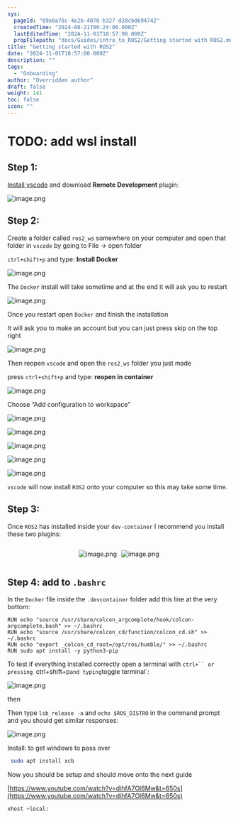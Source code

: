 ```yaml
---
sys:
  pageId: "89e0a78c-4e2b-4070-b327-d28cb0694742"
  createdTime: "2024-08-21T00:24:00.000Z"
  lastEditedTime: "2024-11-01T18:57:00.000Z"
  propFilepath: "docs/Guides/intro_to_ROS2/Getting started with ROS2.md"
title: "Getting started with ROS2"
date: "2024-11-01T18:57:00.000Z"
description: ""
tags:
  - "Onboarding"
author: "Overridden author"
draft: false
weight: 141
toc: false
icon: ""
---
```


# TODO: add wsl install

## Step 1:

[Install vscode](https://code.visualstudio.com/download) and download **Remote Development** plugin:

![image.png](https://prod-files-secure.s3.us-west-2.amazonaws.com/d518164a-d88e-44d1-a4ee-3adb3bd8bce0/efb52993-1881-4a40-b95e-6f020334f022/image.png?X-Amz-Algorithm=AWS4-HMAC-SHA256&X-Amz-Content-Sha256=UNSIGNED-PAYLOAD&X-Amz-Credential=ASIAZI2LB466ZVLPHFQD%2F20250416%2Fus-west-2%2Fs3%2Faws4_request&X-Amz-Date=20250416T150855Z&X-Amz-Expires=3600&X-Amz-Security-Token=IQoJb3JpZ2luX2VjEL%2F%2F%2F%2F%2F%2F%2F%2F%2F%2F%2FwEaCXVzLXdlc3QtMiJIMEYCIQDHNYubhroehhdd9mhOo%2FXbqSkgzkKIMNsnMNjyKp9tgwIhALrqWbYLeDqhF0qZXYRKKUG%2BxfrM7UZqOa%2BTkpTlJqZaKv8DCEcQABoMNjM3NDIzMTgzODA1IgzeYOVSVOeK6iTURDYq3ANWqGfhp5x3durbBVifocsphPxaplONx9hrybivmOAmcnMjBmyxSLJDHZTVOIRVOSYiEBo7A8Q6qcLJ8UgQhWWxvjQPO8JmpYh0nXstzRXMIVpWGr7muy1sizXRpF%2FG0XnYqd4%2BhmiQI2xBkWmdT%2BvwsFwI3YIKv5booVDpOocbpODe4BqaPHqk2Fem6EfWefvSB0f1B9as6XnViXePOdQUcyns80MkayLusmYhpfkhTI6zpJmzxcisgdTgvnomIUyVpK3dwVl5fa8FJu8zDp%2BsAH6q8I6iJrwFKRrR8Jd1rheyQZIerMkSrRGW77mDl902JSNpQObHeTN2%2B5IPqgByXo0Q6St%2BuDyIUACT2W7Mo%2F9U7xIvGz8qQRsf%2BM%2BnRGJqj%2FSGXOUobZlCipLNDLnX97D%2Fbr4PLMKZBGF7E%2FUQpYYYLjMG9fxwNL1F5sHNYUnts7uQf3cBdG14kpwHdKhdEW0EQlRp1GDtAv1c1OpCWsbotswamxLHAGuKrINk1zK5VLQw5OL5U3IYxckea5mSnIQq2uVjvZcZaBXhoB20mc1tDFj%2BDkgNFuxPPTP9VIejme8eACuVyQDNZbfSLvSjPDEthvlHk7ib3Hw8PWpKjXcY3iVlbfejWnAsHTC%2B%2BP6%2FBjqkAWK5VOck6CIj%2BhZAvbHUJox4I4TA6grbQBuAVLO5hXKszL%2FEozw%2BYmUieMyD2U59z4vD9qvX2MVzmgXpI0GXGP21u3uhMLK9463b15pEV3lOqsk%2FmsCoMpPUfZpNxx6ZS%2FQgS4G9tCysaMXkrD7qY%2B6BgfS1mtoT31iASgsvatKix3Bw%2Fk%2B19KZPj93f67pQtKmdUW9EIr5kosK%2Bq5jgTeXWrLpi&X-Amz-Signature=19922215ddaf04366e720be8d10f8fcda15bfc702ea29ec6ae4e0deb63b327d0&X-Amz-SignedHeaders=host&x-id=GetObject)

## Step 2:

Create a folder called `ros2_ws` somewhere on your computer and open that folder in `vscode` by going to File → open folder 

`ctrl+shift+p` and type: **Install Docker**

![image.png](https://prod-files-secure.s3.us-west-2.amazonaws.com/d518164a-d88e-44d1-a4ee-3adb3bd8bce0/2269dc0e-1cd5-47ff-bceb-c04ad9b2eab0/image.png?X-Amz-Algorithm=AWS4-HMAC-SHA256&X-Amz-Content-Sha256=UNSIGNED-PAYLOAD&X-Amz-Credential=ASIAZI2LB466ZVLPHFQD%2F20250416%2Fus-west-2%2Fs3%2Faws4_request&X-Amz-Date=20250416T150855Z&X-Amz-Expires=3600&X-Amz-Security-Token=IQoJb3JpZ2luX2VjEL%2F%2F%2F%2F%2F%2F%2F%2F%2F%2F%2FwEaCXVzLXdlc3QtMiJIMEYCIQDHNYubhroehhdd9mhOo%2FXbqSkgzkKIMNsnMNjyKp9tgwIhALrqWbYLeDqhF0qZXYRKKUG%2BxfrM7UZqOa%2BTkpTlJqZaKv8DCEcQABoMNjM3NDIzMTgzODA1IgzeYOVSVOeK6iTURDYq3ANWqGfhp5x3durbBVifocsphPxaplONx9hrybivmOAmcnMjBmyxSLJDHZTVOIRVOSYiEBo7A8Q6qcLJ8UgQhWWxvjQPO8JmpYh0nXstzRXMIVpWGr7muy1sizXRpF%2FG0XnYqd4%2BhmiQI2xBkWmdT%2BvwsFwI3YIKv5booVDpOocbpODe4BqaPHqk2Fem6EfWefvSB0f1B9as6XnViXePOdQUcyns80MkayLusmYhpfkhTI6zpJmzxcisgdTgvnomIUyVpK3dwVl5fa8FJu8zDp%2BsAH6q8I6iJrwFKRrR8Jd1rheyQZIerMkSrRGW77mDl902JSNpQObHeTN2%2B5IPqgByXo0Q6St%2BuDyIUACT2W7Mo%2F9U7xIvGz8qQRsf%2BM%2BnRGJqj%2FSGXOUobZlCipLNDLnX97D%2Fbr4PLMKZBGF7E%2FUQpYYYLjMG9fxwNL1F5sHNYUnts7uQf3cBdG14kpwHdKhdEW0EQlRp1GDtAv1c1OpCWsbotswamxLHAGuKrINk1zK5VLQw5OL5U3IYxckea5mSnIQq2uVjvZcZaBXhoB20mc1tDFj%2BDkgNFuxPPTP9VIejme8eACuVyQDNZbfSLvSjPDEthvlHk7ib3Hw8PWpKjXcY3iVlbfejWnAsHTC%2B%2BP6%2FBjqkAWK5VOck6CIj%2BhZAvbHUJox4I4TA6grbQBuAVLO5hXKszL%2FEozw%2BYmUieMyD2U59z4vD9qvX2MVzmgXpI0GXGP21u3uhMLK9463b15pEV3lOqsk%2FmsCoMpPUfZpNxx6ZS%2FQgS4G9tCysaMXkrD7qY%2B6BgfS1mtoT31iASgsvatKix3Bw%2Fk%2B19KZPj93f67pQtKmdUW9EIr5kosK%2Bq5jgTeXWrLpi&X-Amz-Signature=b4847075e442f175e1875f68ca9ad606fb260f45a968eaae9d02e97634ec11e0&X-Amz-SignedHeaders=host&x-id=GetObject)

The `Docker` install will take sometime and at the end it will ask you to restart

![image.png](https://prod-files-secure.s3.us-west-2.amazonaws.com/d518164a-d88e-44d1-a4ee-3adb3bd8bce0/ed233f78-be33-4b1f-b89c-9c346c0e961e/image.png?X-Amz-Algorithm=AWS4-HMAC-SHA256&X-Amz-Content-Sha256=UNSIGNED-PAYLOAD&X-Amz-Credential=ASIAZI2LB466ZVLPHFQD%2F20250416%2Fus-west-2%2Fs3%2Faws4_request&X-Amz-Date=20250416T150855Z&X-Amz-Expires=3600&X-Amz-Security-Token=IQoJb3JpZ2luX2VjEL%2F%2F%2F%2F%2F%2F%2F%2F%2F%2F%2FwEaCXVzLXdlc3QtMiJIMEYCIQDHNYubhroehhdd9mhOo%2FXbqSkgzkKIMNsnMNjyKp9tgwIhALrqWbYLeDqhF0qZXYRKKUG%2BxfrM7UZqOa%2BTkpTlJqZaKv8DCEcQABoMNjM3NDIzMTgzODA1IgzeYOVSVOeK6iTURDYq3ANWqGfhp5x3durbBVifocsphPxaplONx9hrybivmOAmcnMjBmyxSLJDHZTVOIRVOSYiEBo7A8Q6qcLJ8UgQhWWxvjQPO8JmpYh0nXstzRXMIVpWGr7muy1sizXRpF%2FG0XnYqd4%2BhmiQI2xBkWmdT%2BvwsFwI3YIKv5booVDpOocbpODe4BqaPHqk2Fem6EfWefvSB0f1B9as6XnViXePOdQUcyns80MkayLusmYhpfkhTI6zpJmzxcisgdTgvnomIUyVpK3dwVl5fa8FJu8zDp%2BsAH6q8I6iJrwFKRrR8Jd1rheyQZIerMkSrRGW77mDl902JSNpQObHeTN2%2B5IPqgByXo0Q6St%2BuDyIUACT2W7Mo%2F9U7xIvGz8qQRsf%2BM%2BnRGJqj%2FSGXOUobZlCipLNDLnX97D%2Fbr4PLMKZBGF7E%2FUQpYYYLjMG9fxwNL1F5sHNYUnts7uQf3cBdG14kpwHdKhdEW0EQlRp1GDtAv1c1OpCWsbotswamxLHAGuKrINk1zK5VLQw5OL5U3IYxckea5mSnIQq2uVjvZcZaBXhoB20mc1tDFj%2BDkgNFuxPPTP9VIejme8eACuVyQDNZbfSLvSjPDEthvlHk7ib3Hw8PWpKjXcY3iVlbfejWnAsHTC%2B%2BP6%2FBjqkAWK5VOck6CIj%2BhZAvbHUJox4I4TA6grbQBuAVLO5hXKszL%2FEozw%2BYmUieMyD2U59z4vD9qvX2MVzmgXpI0GXGP21u3uhMLK9463b15pEV3lOqsk%2FmsCoMpPUfZpNxx6ZS%2FQgS4G9tCysaMXkrD7qY%2B6BgfS1mtoT31iASgsvatKix3Bw%2Fk%2B19KZPj93f67pQtKmdUW9EIr5kosK%2Bq5jgTeXWrLpi&X-Amz-Signature=ac8a0e18dfde17d838dffe221a2b68165c1e9a1a41d75e2ce64dda74f176980c&X-Amz-SignedHeaders=host&x-id=GetObject)

Once you restart open `Docker` and finish the installation

It will ask you to make an account but you can just press skip on the top right

![image.png](https://prod-files-secure.s3.us-west-2.amazonaws.com/d518164a-d88e-44d1-a4ee-3adb3bd8bce0/21010ad9-1659-4fd9-9f59-9932a09b2a3d/image.png?X-Amz-Algorithm=AWS4-HMAC-SHA256&X-Amz-Content-Sha256=UNSIGNED-PAYLOAD&X-Amz-Credential=ASIAZI2LB466ZVLPHFQD%2F20250416%2Fus-west-2%2Fs3%2Faws4_request&X-Amz-Date=20250416T150855Z&X-Amz-Expires=3600&X-Amz-Security-Token=IQoJb3JpZ2luX2VjEL%2F%2F%2F%2F%2F%2F%2F%2F%2F%2F%2FwEaCXVzLXdlc3QtMiJIMEYCIQDHNYubhroehhdd9mhOo%2FXbqSkgzkKIMNsnMNjyKp9tgwIhALrqWbYLeDqhF0qZXYRKKUG%2BxfrM7UZqOa%2BTkpTlJqZaKv8DCEcQABoMNjM3NDIzMTgzODA1IgzeYOVSVOeK6iTURDYq3ANWqGfhp5x3durbBVifocsphPxaplONx9hrybivmOAmcnMjBmyxSLJDHZTVOIRVOSYiEBo7A8Q6qcLJ8UgQhWWxvjQPO8JmpYh0nXstzRXMIVpWGr7muy1sizXRpF%2FG0XnYqd4%2BhmiQI2xBkWmdT%2BvwsFwI3YIKv5booVDpOocbpODe4BqaPHqk2Fem6EfWefvSB0f1B9as6XnViXePOdQUcyns80MkayLusmYhpfkhTI6zpJmzxcisgdTgvnomIUyVpK3dwVl5fa8FJu8zDp%2BsAH6q8I6iJrwFKRrR8Jd1rheyQZIerMkSrRGW77mDl902JSNpQObHeTN2%2B5IPqgByXo0Q6St%2BuDyIUACT2W7Mo%2F9U7xIvGz8qQRsf%2BM%2BnRGJqj%2FSGXOUobZlCipLNDLnX97D%2Fbr4PLMKZBGF7E%2FUQpYYYLjMG9fxwNL1F5sHNYUnts7uQf3cBdG14kpwHdKhdEW0EQlRp1GDtAv1c1OpCWsbotswamxLHAGuKrINk1zK5VLQw5OL5U3IYxckea5mSnIQq2uVjvZcZaBXhoB20mc1tDFj%2BDkgNFuxPPTP9VIejme8eACuVyQDNZbfSLvSjPDEthvlHk7ib3Hw8PWpKjXcY3iVlbfejWnAsHTC%2B%2BP6%2FBjqkAWK5VOck6CIj%2BhZAvbHUJox4I4TA6grbQBuAVLO5hXKszL%2FEozw%2BYmUieMyD2U59z4vD9qvX2MVzmgXpI0GXGP21u3uhMLK9463b15pEV3lOqsk%2FmsCoMpPUfZpNxx6ZS%2FQgS4G9tCysaMXkrD7qY%2B6BgfS1mtoT31iASgsvatKix3Bw%2Fk%2B19KZPj93f67pQtKmdUW9EIr5kosK%2Bq5jgTeXWrLpi&X-Amz-Signature=51afe37fac7d09f4676e5b5485191a71cb1d7fbed13ab7ca7a3b218d106d0ff4&X-Amz-SignedHeaders=host&x-id=GetObject)

Then reopen `vscode` and open the `ros2_ws` folder you just made

press `ctrl+shift+p` and type: **reopen in container**

![image.png](https://prod-files-secure.s3.us-west-2.amazonaws.com/d518164a-d88e-44d1-a4ee-3adb3bd8bce0/4e93b8c2-41ad-488c-8095-c74205196118/image.png?X-Amz-Algorithm=AWS4-HMAC-SHA256&X-Amz-Content-Sha256=UNSIGNED-PAYLOAD&X-Amz-Credential=ASIAZI2LB466ZVLPHFQD%2F20250416%2Fus-west-2%2Fs3%2Faws4_request&X-Amz-Date=20250416T150855Z&X-Amz-Expires=3600&X-Amz-Security-Token=IQoJb3JpZ2luX2VjEL%2F%2F%2F%2F%2F%2F%2F%2F%2F%2F%2FwEaCXVzLXdlc3QtMiJIMEYCIQDHNYubhroehhdd9mhOo%2FXbqSkgzkKIMNsnMNjyKp9tgwIhALrqWbYLeDqhF0qZXYRKKUG%2BxfrM7UZqOa%2BTkpTlJqZaKv8DCEcQABoMNjM3NDIzMTgzODA1IgzeYOVSVOeK6iTURDYq3ANWqGfhp5x3durbBVifocsphPxaplONx9hrybivmOAmcnMjBmyxSLJDHZTVOIRVOSYiEBo7A8Q6qcLJ8UgQhWWxvjQPO8JmpYh0nXstzRXMIVpWGr7muy1sizXRpF%2FG0XnYqd4%2BhmiQI2xBkWmdT%2BvwsFwI3YIKv5booVDpOocbpODe4BqaPHqk2Fem6EfWefvSB0f1B9as6XnViXePOdQUcyns80MkayLusmYhpfkhTI6zpJmzxcisgdTgvnomIUyVpK3dwVl5fa8FJu8zDp%2BsAH6q8I6iJrwFKRrR8Jd1rheyQZIerMkSrRGW77mDl902JSNpQObHeTN2%2B5IPqgByXo0Q6St%2BuDyIUACT2W7Mo%2F9U7xIvGz8qQRsf%2BM%2BnRGJqj%2FSGXOUobZlCipLNDLnX97D%2Fbr4PLMKZBGF7E%2FUQpYYYLjMG9fxwNL1F5sHNYUnts7uQf3cBdG14kpwHdKhdEW0EQlRp1GDtAv1c1OpCWsbotswamxLHAGuKrINk1zK5VLQw5OL5U3IYxckea5mSnIQq2uVjvZcZaBXhoB20mc1tDFj%2BDkgNFuxPPTP9VIejme8eACuVyQDNZbfSLvSjPDEthvlHk7ib3Hw8PWpKjXcY3iVlbfejWnAsHTC%2B%2BP6%2FBjqkAWK5VOck6CIj%2BhZAvbHUJox4I4TA6grbQBuAVLO5hXKszL%2FEozw%2BYmUieMyD2U59z4vD9qvX2MVzmgXpI0GXGP21u3uhMLK9463b15pEV3lOqsk%2FmsCoMpPUfZpNxx6ZS%2FQgS4G9tCysaMXkrD7qY%2B6BgfS1mtoT31iASgsvatKix3Bw%2Fk%2B19KZPj93f67pQtKmdUW9EIr5kosK%2Bq5jgTeXWrLpi&X-Amz-Signature=eec2728cc3a1afaa401534f69925541366966f4bdd11d366cec4d281d1b0900d&X-Amz-SignedHeaders=host&x-id=GetObject)

Choose “Add configuration to workspace”

![image.png](https://prod-files-secure.s3.us-west-2.amazonaws.com/d518164a-d88e-44d1-a4ee-3adb3bd8bce0/9560b282-5060-4989-ba37-97e7b2c22476/image.png?X-Amz-Algorithm=AWS4-HMAC-SHA256&X-Amz-Content-Sha256=UNSIGNED-PAYLOAD&X-Amz-Credential=ASIAZI2LB466ZVLPHFQD%2F20250416%2Fus-west-2%2Fs3%2Faws4_request&X-Amz-Date=20250416T150855Z&X-Amz-Expires=3600&X-Amz-Security-Token=IQoJb3JpZ2luX2VjEL%2F%2F%2F%2F%2F%2F%2F%2F%2F%2F%2FwEaCXVzLXdlc3QtMiJIMEYCIQDHNYubhroehhdd9mhOo%2FXbqSkgzkKIMNsnMNjyKp9tgwIhALrqWbYLeDqhF0qZXYRKKUG%2BxfrM7UZqOa%2BTkpTlJqZaKv8DCEcQABoMNjM3NDIzMTgzODA1IgzeYOVSVOeK6iTURDYq3ANWqGfhp5x3durbBVifocsphPxaplONx9hrybivmOAmcnMjBmyxSLJDHZTVOIRVOSYiEBo7A8Q6qcLJ8UgQhWWxvjQPO8JmpYh0nXstzRXMIVpWGr7muy1sizXRpF%2FG0XnYqd4%2BhmiQI2xBkWmdT%2BvwsFwI3YIKv5booVDpOocbpODe4BqaPHqk2Fem6EfWefvSB0f1B9as6XnViXePOdQUcyns80MkayLusmYhpfkhTI6zpJmzxcisgdTgvnomIUyVpK3dwVl5fa8FJu8zDp%2BsAH6q8I6iJrwFKRrR8Jd1rheyQZIerMkSrRGW77mDl902JSNpQObHeTN2%2B5IPqgByXo0Q6St%2BuDyIUACT2W7Mo%2F9U7xIvGz8qQRsf%2BM%2BnRGJqj%2FSGXOUobZlCipLNDLnX97D%2Fbr4PLMKZBGF7E%2FUQpYYYLjMG9fxwNL1F5sHNYUnts7uQf3cBdG14kpwHdKhdEW0EQlRp1GDtAv1c1OpCWsbotswamxLHAGuKrINk1zK5VLQw5OL5U3IYxckea5mSnIQq2uVjvZcZaBXhoB20mc1tDFj%2BDkgNFuxPPTP9VIejme8eACuVyQDNZbfSLvSjPDEthvlHk7ib3Hw8PWpKjXcY3iVlbfejWnAsHTC%2B%2BP6%2FBjqkAWK5VOck6CIj%2BhZAvbHUJox4I4TA6grbQBuAVLO5hXKszL%2FEozw%2BYmUieMyD2U59z4vD9qvX2MVzmgXpI0GXGP21u3uhMLK9463b15pEV3lOqsk%2FmsCoMpPUfZpNxx6ZS%2FQgS4G9tCysaMXkrD7qY%2B6BgfS1mtoT31iASgsvatKix3Bw%2Fk%2B19KZPj93f67pQtKmdUW9EIr5kosK%2Bq5jgTeXWrLpi&X-Amz-Signature=005634589e63037ec165addde949dcae4f0a114bef58522327b199ca6b5eb1f8&X-Amz-SignedHeaders=host&x-id=GetObject)

![image.png](https://prod-files-secure.s3.us-west-2.amazonaws.com/d518164a-d88e-44d1-a4ee-3adb3bd8bce0/2ee63f81-886b-48e8-a553-dc6e5eac99e4/image.png?X-Amz-Algorithm=AWS4-HMAC-SHA256&X-Amz-Content-Sha256=UNSIGNED-PAYLOAD&X-Amz-Credential=ASIAZI2LB466ZVLPHFQD%2F20250416%2Fus-west-2%2Fs3%2Faws4_request&X-Amz-Date=20250416T150855Z&X-Amz-Expires=3600&X-Amz-Security-Token=IQoJb3JpZ2luX2VjEL%2F%2F%2F%2F%2F%2F%2F%2F%2F%2F%2FwEaCXVzLXdlc3QtMiJIMEYCIQDHNYubhroehhdd9mhOo%2FXbqSkgzkKIMNsnMNjyKp9tgwIhALrqWbYLeDqhF0qZXYRKKUG%2BxfrM7UZqOa%2BTkpTlJqZaKv8DCEcQABoMNjM3NDIzMTgzODA1IgzeYOVSVOeK6iTURDYq3ANWqGfhp5x3durbBVifocsphPxaplONx9hrybivmOAmcnMjBmyxSLJDHZTVOIRVOSYiEBo7A8Q6qcLJ8UgQhWWxvjQPO8JmpYh0nXstzRXMIVpWGr7muy1sizXRpF%2FG0XnYqd4%2BhmiQI2xBkWmdT%2BvwsFwI3YIKv5booVDpOocbpODe4BqaPHqk2Fem6EfWefvSB0f1B9as6XnViXePOdQUcyns80MkayLusmYhpfkhTI6zpJmzxcisgdTgvnomIUyVpK3dwVl5fa8FJu8zDp%2BsAH6q8I6iJrwFKRrR8Jd1rheyQZIerMkSrRGW77mDl902JSNpQObHeTN2%2B5IPqgByXo0Q6St%2BuDyIUACT2W7Mo%2F9U7xIvGz8qQRsf%2BM%2BnRGJqj%2FSGXOUobZlCipLNDLnX97D%2Fbr4PLMKZBGF7E%2FUQpYYYLjMG9fxwNL1F5sHNYUnts7uQf3cBdG14kpwHdKhdEW0EQlRp1GDtAv1c1OpCWsbotswamxLHAGuKrINk1zK5VLQw5OL5U3IYxckea5mSnIQq2uVjvZcZaBXhoB20mc1tDFj%2BDkgNFuxPPTP9VIejme8eACuVyQDNZbfSLvSjPDEthvlHk7ib3Hw8PWpKjXcY3iVlbfejWnAsHTC%2B%2BP6%2FBjqkAWK5VOck6CIj%2BhZAvbHUJox4I4TA6grbQBuAVLO5hXKszL%2FEozw%2BYmUieMyD2U59z4vD9qvX2MVzmgXpI0GXGP21u3uhMLK9463b15pEV3lOqsk%2FmsCoMpPUfZpNxx6ZS%2FQgS4G9tCysaMXkrD7qY%2B6BgfS1mtoT31iASgsvatKix3Bw%2Fk%2B19KZPj93f67pQtKmdUW9EIr5kosK%2Bq5jgTeXWrLpi&X-Amz-Signature=12287dee9a7d42386aaf074ec41ba4cb4c5b0503cf31cb1bce6bb9d634705088&X-Amz-SignedHeaders=host&x-id=GetObject)

![image.png](https://prod-files-secure.s3.us-west-2.amazonaws.com/d518164a-d88e-44d1-a4ee-3adb3bd8bce0/ae1580b2-b048-407e-aed9-b584224a7a04/image.png?X-Amz-Algorithm=AWS4-HMAC-SHA256&X-Amz-Content-Sha256=UNSIGNED-PAYLOAD&X-Amz-Credential=ASIAZI2LB466ZVLPHFQD%2F20250416%2Fus-west-2%2Fs3%2Faws4_request&X-Amz-Date=20250416T150855Z&X-Amz-Expires=3600&X-Amz-Security-Token=IQoJb3JpZ2luX2VjEL%2F%2F%2F%2F%2F%2F%2F%2F%2F%2F%2FwEaCXVzLXdlc3QtMiJIMEYCIQDHNYubhroehhdd9mhOo%2FXbqSkgzkKIMNsnMNjyKp9tgwIhALrqWbYLeDqhF0qZXYRKKUG%2BxfrM7UZqOa%2BTkpTlJqZaKv8DCEcQABoMNjM3NDIzMTgzODA1IgzeYOVSVOeK6iTURDYq3ANWqGfhp5x3durbBVifocsphPxaplONx9hrybivmOAmcnMjBmyxSLJDHZTVOIRVOSYiEBo7A8Q6qcLJ8UgQhWWxvjQPO8JmpYh0nXstzRXMIVpWGr7muy1sizXRpF%2FG0XnYqd4%2BhmiQI2xBkWmdT%2BvwsFwI3YIKv5booVDpOocbpODe4BqaPHqk2Fem6EfWefvSB0f1B9as6XnViXePOdQUcyns80MkayLusmYhpfkhTI6zpJmzxcisgdTgvnomIUyVpK3dwVl5fa8FJu8zDp%2BsAH6q8I6iJrwFKRrR8Jd1rheyQZIerMkSrRGW77mDl902JSNpQObHeTN2%2B5IPqgByXo0Q6St%2BuDyIUACT2W7Mo%2F9U7xIvGz8qQRsf%2BM%2BnRGJqj%2FSGXOUobZlCipLNDLnX97D%2Fbr4PLMKZBGF7E%2FUQpYYYLjMG9fxwNL1F5sHNYUnts7uQf3cBdG14kpwHdKhdEW0EQlRp1GDtAv1c1OpCWsbotswamxLHAGuKrINk1zK5VLQw5OL5U3IYxckea5mSnIQq2uVjvZcZaBXhoB20mc1tDFj%2BDkgNFuxPPTP9VIejme8eACuVyQDNZbfSLvSjPDEthvlHk7ib3Hw8PWpKjXcY3iVlbfejWnAsHTC%2B%2BP6%2FBjqkAWK5VOck6CIj%2BhZAvbHUJox4I4TA6grbQBuAVLO5hXKszL%2FEozw%2BYmUieMyD2U59z4vD9qvX2MVzmgXpI0GXGP21u3uhMLK9463b15pEV3lOqsk%2FmsCoMpPUfZpNxx6ZS%2FQgS4G9tCysaMXkrD7qY%2B6BgfS1mtoT31iASgsvatKix3Bw%2Fk%2B19KZPj93f67pQtKmdUW9EIr5kosK%2Bq5jgTeXWrLpi&X-Amz-Signature=b1f6e8e8e4a5023b455843265f9a472251852b58ba36b770fd45e7407d893f64&X-Amz-SignedHeaders=host&x-id=GetObject)

![image.png](https://prod-files-secure.s3.us-west-2.amazonaws.com/d518164a-d88e-44d1-a4ee-3adb3bd8bce0/53255b28-f75e-430f-b9e3-c0ac8577e42b/image.png?X-Amz-Algorithm=AWS4-HMAC-SHA256&X-Amz-Content-Sha256=UNSIGNED-PAYLOAD&X-Amz-Credential=ASIAZI2LB466ZVLPHFQD%2F20250416%2Fus-west-2%2Fs3%2Faws4_request&X-Amz-Date=20250416T150855Z&X-Amz-Expires=3600&X-Amz-Security-Token=IQoJb3JpZ2luX2VjEL%2F%2F%2F%2F%2F%2F%2F%2F%2F%2F%2FwEaCXVzLXdlc3QtMiJIMEYCIQDHNYubhroehhdd9mhOo%2FXbqSkgzkKIMNsnMNjyKp9tgwIhALrqWbYLeDqhF0qZXYRKKUG%2BxfrM7UZqOa%2BTkpTlJqZaKv8DCEcQABoMNjM3NDIzMTgzODA1IgzeYOVSVOeK6iTURDYq3ANWqGfhp5x3durbBVifocsphPxaplONx9hrybivmOAmcnMjBmyxSLJDHZTVOIRVOSYiEBo7A8Q6qcLJ8UgQhWWxvjQPO8JmpYh0nXstzRXMIVpWGr7muy1sizXRpF%2FG0XnYqd4%2BhmiQI2xBkWmdT%2BvwsFwI3YIKv5booVDpOocbpODe4BqaPHqk2Fem6EfWefvSB0f1B9as6XnViXePOdQUcyns80MkayLusmYhpfkhTI6zpJmzxcisgdTgvnomIUyVpK3dwVl5fa8FJu8zDp%2BsAH6q8I6iJrwFKRrR8Jd1rheyQZIerMkSrRGW77mDl902JSNpQObHeTN2%2B5IPqgByXo0Q6St%2BuDyIUACT2W7Mo%2F9U7xIvGz8qQRsf%2BM%2BnRGJqj%2FSGXOUobZlCipLNDLnX97D%2Fbr4PLMKZBGF7E%2FUQpYYYLjMG9fxwNL1F5sHNYUnts7uQf3cBdG14kpwHdKhdEW0EQlRp1GDtAv1c1OpCWsbotswamxLHAGuKrINk1zK5VLQw5OL5U3IYxckea5mSnIQq2uVjvZcZaBXhoB20mc1tDFj%2BDkgNFuxPPTP9VIejme8eACuVyQDNZbfSLvSjPDEthvlHk7ib3Hw8PWpKjXcY3iVlbfejWnAsHTC%2B%2BP6%2FBjqkAWK5VOck6CIj%2BhZAvbHUJox4I4TA6grbQBuAVLO5hXKszL%2FEozw%2BYmUieMyD2U59z4vD9qvX2MVzmgXpI0GXGP21u3uhMLK9463b15pEV3lOqsk%2FmsCoMpPUfZpNxx6ZS%2FQgS4G9tCysaMXkrD7qY%2B6BgfS1mtoT31iASgsvatKix3Bw%2Fk%2B19KZPj93f67pQtKmdUW9EIr5kosK%2Bq5jgTeXWrLpi&X-Amz-Signature=718a3f6563259493c7d1dafeea5a64fb63a45066f2ffceaaa8f133d87f0bda24&X-Amz-SignedHeaders=host&x-id=GetObject)

![image.png](https://prod-files-secure.s3.us-west-2.amazonaws.com/d518164a-d88e-44d1-a4ee-3adb3bd8bce0/7c562767-5af9-4ffb-97d1-327bcdf4ee00/image.png?X-Amz-Algorithm=AWS4-HMAC-SHA256&X-Amz-Content-Sha256=UNSIGNED-PAYLOAD&X-Amz-Credential=ASIAZI2LB466ZVLPHFQD%2F20250416%2Fus-west-2%2Fs3%2Faws4_request&X-Amz-Date=20250416T150855Z&X-Amz-Expires=3600&X-Amz-Security-Token=IQoJb3JpZ2luX2VjEL%2F%2F%2F%2F%2F%2F%2F%2F%2F%2F%2FwEaCXVzLXdlc3QtMiJIMEYCIQDHNYubhroehhdd9mhOo%2FXbqSkgzkKIMNsnMNjyKp9tgwIhALrqWbYLeDqhF0qZXYRKKUG%2BxfrM7UZqOa%2BTkpTlJqZaKv8DCEcQABoMNjM3NDIzMTgzODA1IgzeYOVSVOeK6iTURDYq3ANWqGfhp5x3durbBVifocsphPxaplONx9hrybivmOAmcnMjBmyxSLJDHZTVOIRVOSYiEBo7A8Q6qcLJ8UgQhWWxvjQPO8JmpYh0nXstzRXMIVpWGr7muy1sizXRpF%2FG0XnYqd4%2BhmiQI2xBkWmdT%2BvwsFwI3YIKv5booVDpOocbpODe4BqaPHqk2Fem6EfWefvSB0f1B9as6XnViXePOdQUcyns80MkayLusmYhpfkhTI6zpJmzxcisgdTgvnomIUyVpK3dwVl5fa8FJu8zDp%2BsAH6q8I6iJrwFKRrR8Jd1rheyQZIerMkSrRGW77mDl902JSNpQObHeTN2%2B5IPqgByXo0Q6St%2BuDyIUACT2W7Mo%2F9U7xIvGz8qQRsf%2BM%2BnRGJqj%2FSGXOUobZlCipLNDLnX97D%2Fbr4PLMKZBGF7E%2FUQpYYYLjMG9fxwNL1F5sHNYUnts7uQf3cBdG14kpwHdKhdEW0EQlRp1GDtAv1c1OpCWsbotswamxLHAGuKrINk1zK5VLQw5OL5U3IYxckea5mSnIQq2uVjvZcZaBXhoB20mc1tDFj%2BDkgNFuxPPTP9VIejme8eACuVyQDNZbfSLvSjPDEthvlHk7ib3Hw8PWpKjXcY3iVlbfejWnAsHTC%2B%2BP6%2FBjqkAWK5VOck6CIj%2BhZAvbHUJox4I4TA6grbQBuAVLO5hXKszL%2FEozw%2BYmUieMyD2U59z4vD9qvX2MVzmgXpI0GXGP21u3uhMLK9463b15pEV3lOqsk%2FmsCoMpPUfZpNxx6ZS%2FQgS4G9tCysaMXkrD7qY%2B6BgfS1mtoT31iASgsvatKix3Bw%2Fk%2B19KZPj93f67pQtKmdUW9EIr5kosK%2Bq5jgTeXWrLpi&X-Amz-Signature=26dda67e535fd30667ac09d938bf061a00f989e9a2f72d3710b3d8304f00da39&X-Amz-SignedHeaders=host&x-id=GetObject)

`vscode` will now install `ROS2` onto your computer so this may take some time.

## Step 3:

Once `ROS2` has installed inside your `dev-container` I recommend you install these two plugins:

<div style="display: flex;flex-direction: row; column-gap:10px; max-width: 630px;justify-content: center;">
<div>

![image.png](https://prod-files-secure.s3.us-west-2.amazonaws.com/d518164a-d88e-44d1-a4ee-3adb3bd8bce0/3fc3d550-5a54-4ba1-ba6b-faa01cdb7369/image.png?X-Amz-Algorithm=AWS4-HMAC-SHA256&X-Amz-Content-Sha256=UNSIGNED-PAYLOAD&X-Amz-Credential=ASIAZI2LB466SUZA2BHS%2F20250416%2Fus-west-2%2Fs3%2Faws4_request&X-Amz-Date=20250416T150858Z&X-Amz-Expires=3600&X-Amz-Security-Token=IQoJb3JpZ2luX2VjEL7%2F%2F%2F%2F%2F%2F%2F%2F%2F%2FwEaCXVzLXdlc3QtMiJIMEYCIQDMfIZrmKrvcLVEdkitju4WkfjHda69VHbz36C0fFQgFAIhAJ9CobRLvSJ7BeHhiKMjLYBvHPrLuZ3wv2uYl%2BSh23lSKv8DCEcQABoMNjM3NDIzMTgzODA1IgwMh8He4b37rqqQ8Agq3APM1bhObjAT7OoQyb6OoL9G2jl1klcHplHwHWhYZyQygyiXM2ok1U5zNfwgBRNQ%2BqcbgA6xvLkZeDXO39ZC0K1RAw%2FYkPPzyAVFZlVXMGglzY4VXDnWcnnD7zwIdt5XZXHdF%2F3OPAGpl%2FMKiJgscPItgR2S25%2BtrHBzf9TuJ6nwkixmJwq56ShElbmWfqC7Pzj5gzAAgwiCsnwvHEWsBUNN8vkuIq8Domv6zYgun56OFAyt2TGp7avzDB5iGwIY6YdsjPhDvn8bCGM5dvcm02FqXG2ZDDRXg17tbdSkE%2BW3H6K1V4SwHM0evMUmeRpy7%2FkgsjfDcCUiR6rzEgxZtOHx1FBOEWFL%2BVCgOCR1jwqxOi8XIjVm1gxfd%2F%2FV87QruOtHcTDZD873V%2F18m7EYX7Zviv4Zs3B5Lx1vQN0MGvODyHMN4pvc0h4TkHOIvStHQKAt2e01lCFoikvrQ9GOtAWEy9SKhleZxOGPAuqiyMjEwxSR8dNZCm%2FXSi%2BUAHGa2VGDCroaPGqyOl%2B3a1v4Cuf3RNIRQjCDnYkXTFqGHla99QjFTA6KEYBWJwfu2HeNRprnaXEIWP4RVy3ObO%2B%2BbeGuxBgX5r5mVzIl7Cv%2FxpGd%2FKFT%2BBAXcnTjk%2Fi46jD09%2F6%2FBjqkAZ5Oi%2FUBbhl%2Bpo8XRs5bd76Td6nf5dOHMF%2F96VHyqPElubwhfgNrcRliYIpbKnzbwB%2BWtk7xj3QkrsthO%2BtPX0SMJOOQLWpbC8trr6d8zZ7loHbi3fG8sosckbKc3g639sZDC2zIDADn5zAHFMwvxLRbcwBSBu0vaTFI1KiAi7U%2FHQBQNv6LdvHdIbUZ2fgFM%2BKEgDD6XRtasH987gzw2fmLhit%2F&X-Amz-Signature=fc6acf4fd72f859810c0036e83d97ef9164345c9ae94b7b0216b6254b56ef57b&X-Amz-SignedHeaders=host&x-id=GetObject)

</div>
<div>

![image.png](https://prod-files-secure.s3.us-west-2.amazonaws.com/d518164a-d88e-44d1-a4ee-3adb3bd8bce0/d994cc66-13c2-4093-a5a3-f84cf4601a82/image.png?X-Amz-Algorithm=AWS4-HMAC-SHA256&X-Amz-Content-Sha256=UNSIGNED-PAYLOAD&X-Amz-Credential=ASIAZI2LB466ZMOVUUJ5%2F20250416%2Fus-west-2%2Fs3%2Faws4_request&X-Amz-Date=20250416T150858Z&X-Amz-Expires=3600&X-Amz-Security-Token=IQoJb3JpZ2luX2VjEL%2F%2F%2F%2F%2F%2F%2F%2F%2F%2F%2FwEaCXVzLXdlc3QtMiJHMEUCIEZAR3uf0MOUxpGJl1moQ03ng57a5YgHrnQl8LutSykPAiEAgiKSjX0q0am%2BPPbs6VNklKnhuQ8G0E%2BqpTWlwoZCzLYq%2FwMIRxAAGgw2Mzc0MjMxODM4MDUiDDhQMYLI089p9T8blSrcA4PjZJG55Frm7LeaWLpF6nnaVotdMPYp9je41Qb7KI2eLBtc3icXDd11vG3ERzqFxoZvbGWQVBzd3VFSi033Fs0aIN%2B3zOK1%2FjpCFEBZV9LXX3FoQeHVQrGbqxN4FBZK8vUfbpZaoVcuWGLtehrRPcsS%2FDIXfuABVVhakmuJUKBj7X9h570f%2F9OjlCnAtniBGK4xU%2BvfqYbIriJrSjY7VpWkbckBvLzQy266RX0VgxvpHJNJqvuy4LWa5ywUWrthtP8TCIYko21%2Bed5L7rnNAw%2FFjE%2BKW2KlA2B%2Fu5WbUhYCVA6dN2d2ovUdiMkKxB5nztCn89q%2BZCZ0Vl47RKV4yb74Szq58HwzBUahNRlkZcdfKOh8GOG4NDAmY2wOuwHozi2tQTNNKJo4KifoHeInDcLO42NLkPINiPLVwbrF7IHcWfRTEHWkBMweRBKA9Z4w1HvEXtU7sCPJ%2FRT8qePVVURDHoE1ZFC9ob5RejCOElITBdajecHRCLBuLWuI6qWAB4DzKENEaGVZL2JFiy86ZvwaAv9ufA2sKx88dsakdorB0ra0HB5e%2BeqCbj9G1kFwSfRXejo1JkzXrOIEq2tzcrdf%2FoQspEEHhx9l%2BJsItdGLkyXYsik03SkHdQXPMLH4%2Fr8GOqUBGCFPjT%2F7nUYXpRZB3rm%2FkgU9QZ1PNrnoRrh4PJGOUEsGssuMbpVrm%2BvfqVLFEWBvwtIsukKUk8i1gIiI9JMU2vNKYg6tnEU2ehAGXrQZ3a6LRPLihSchDpdqrqMKWe%2BcqUH58A1JMovkr96XVn2Rw3PsZhrAmGYWRPd82XthwYKV3nyQxpCG5E9hStpSWKoMvE%2Fzc57RXrIDm4MYnjZOMe%2BluQwV&X-Amz-Signature=74bda3533403a766c4cfd696257c0701debbee5a868c29162f75d6f5f6055bd2&X-Amz-SignedHeaders=host&x-id=GetObject)

</div>
</div>

## Step 4: add to `.bashrc`

In the `Docker` file inside the `.devcontainer` folder add this line at the very bottom: 

```docker
RUN echo "source /usr/share/colcon_argcomplete/hook/colcon-argcomplete.bash" >> ~/.bashrc
RUN echo "source /usr/share/colcon_cd/function/colcon_cd.sh" >> ~/.bashrc
RUN echo "export _colcon_cd_root=/opt/ros/humble/" >> ~/.bashrc
RUN sudo apt install -y python3-pip 
```

To test if everything installed correctly open a terminal with `ctrl+`` or pressing `ctrl+shift+p` and typing `toggle terminal`:

![image.png](https://prod-files-secure.s3.us-west-2.amazonaws.com/d518164a-d88e-44d1-a4ee-3adb3bd8bce0/6a4943d8-b04e-4c02-9a58-775f3384d1a5/image.png?X-Amz-Algorithm=AWS4-HMAC-SHA256&X-Amz-Content-Sha256=UNSIGNED-PAYLOAD&X-Amz-Credential=ASIAZI2LB466ZVLPHFQD%2F20250416%2Fus-west-2%2Fs3%2Faws4_request&X-Amz-Date=20250416T150855Z&X-Amz-Expires=3600&X-Amz-Security-Token=IQoJb3JpZ2luX2VjEL%2F%2F%2F%2F%2F%2F%2F%2F%2F%2F%2FwEaCXVzLXdlc3QtMiJIMEYCIQDHNYubhroehhdd9mhOo%2FXbqSkgzkKIMNsnMNjyKp9tgwIhALrqWbYLeDqhF0qZXYRKKUG%2BxfrM7UZqOa%2BTkpTlJqZaKv8DCEcQABoMNjM3NDIzMTgzODA1IgzeYOVSVOeK6iTURDYq3ANWqGfhp5x3durbBVifocsphPxaplONx9hrybivmOAmcnMjBmyxSLJDHZTVOIRVOSYiEBo7A8Q6qcLJ8UgQhWWxvjQPO8JmpYh0nXstzRXMIVpWGr7muy1sizXRpF%2FG0XnYqd4%2BhmiQI2xBkWmdT%2BvwsFwI3YIKv5booVDpOocbpODe4BqaPHqk2Fem6EfWefvSB0f1B9as6XnViXePOdQUcyns80MkayLusmYhpfkhTI6zpJmzxcisgdTgvnomIUyVpK3dwVl5fa8FJu8zDp%2BsAH6q8I6iJrwFKRrR8Jd1rheyQZIerMkSrRGW77mDl902JSNpQObHeTN2%2B5IPqgByXo0Q6St%2BuDyIUACT2W7Mo%2F9U7xIvGz8qQRsf%2BM%2BnRGJqj%2FSGXOUobZlCipLNDLnX97D%2Fbr4PLMKZBGF7E%2FUQpYYYLjMG9fxwNL1F5sHNYUnts7uQf3cBdG14kpwHdKhdEW0EQlRp1GDtAv1c1OpCWsbotswamxLHAGuKrINk1zK5VLQw5OL5U3IYxckea5mSnIQq2uVjvZcZaBXhoB20mc1tDFj%2BDkgNFuxPPTP9VIejme8eACuVyQDNZbfSLvSjPDEthvlHk7ib3Hw8PWpKjXcY3iVlbfejWnAsHTC%2B%2BP6%2FBjqkAWK5VOck6CIj%2BhZAvbHUJox4I4TA6grbQBuAVLO5hXKszL%2FEozw%2BYmUieMyD2U59z4vD9qvX2MVzmgXpI0GXGP21u3uhMLK9463b15pEV3lOqsk%2FmsCoMpPUfZpNxx6ZS%2FQgS4G9tCysaMXkrD7qY%2B6BgfS1mtoT31iASgsvatKix3Bw%2Fk%2B19KZPj93f67pQtKmdUW9EIr5kosK%2Bq5jgTeXWrLpi&X-Amz-Signature=378156a20f32b523f74e2745763a9fc3edc6b3d76dc5727e5dcc042e05718d0f&X-Amz-SignedHeaders=host&x-id=GetObject)

then 

Then type `lsb_release -a` and `echo $ROS_DISTRO` in the command prompt and you should get similar responses:

![image.png](https://prod-files-secure.s3.us-west-2.amazonaws.com/d518164a-d88e-44d1-a4ee-3adb3bd8bce0/3e635dec-a805-4e85-8b9e-d000e5b71a4e/image.png?X-Amz-Algorithm=AWS4-HMAC-SHA256&X-Amz-Content-Sha256=UNSIGNED-PAYLOAD&X-Amz-Credential=ASIAZI2LB466ZVLPHFQD%2F20250416%2Fus-west-2%2Fs3%2Faws4_request&X-Amz-Date=20250416T150855Z&X-Amz-Expires=3600&X-Amz-Security-Token=IQoJb3JpZ2luX2VjEL%2F%2F%2F%2F%2F%2F%2F%2F%2F%2F%2FwEaCXVzLXdlc3QtMiJIMEYCIQDHNYubhroehhdd9mhOo%2FXbqSkgzkKIMNsnMNjyKp9tgwIhALrqWbYLeDqhF0qZXYRKKUG%2BxfrM7UZqOa%2BTkpTlJqZaKv8DCEcQABoMNjM3NDIzMTgzODA1IgzeYOVSVOeK6iTURDYq3ANWqGfhp5x3durbBVifocsphPxaplONx9hrybivmOAmcnMjBmyxSLJDHZTVOIRVOSYiEBo7A8Q6qcLJ8UgQhWWxvjQPO8JmpYh0nXstzRXMIVpWGr7muy1sizXRpF%2FG0XnYqd4%2BhmiQI2xBkWmdT%2BvwsFwI3YIKv5booVDpOocbpODe4BqaPHqk2Fem6EfWefvSB0f1B9as6XnViXePOdQUcyns80MkayLusmYhpfkhTI6zpJmzxcisgdTgvnomIUyVpK3dwVl5fa8FJu8zDp%2BsAH6q8I6iJrwFKRrR8Jd1rheyQZIerMkSrRGW77mDl902JSNpQObHeTN2%2B5IPqgByXo0Q6St%2BuDyIUACT2W7Mo%2F9U7xIvGz8qQRsf%2BM%2BnRGJqj%2FSGXOUobZlCipLNDLnX97D%2Fbr4PLMKZBGF7E%2FUQpYYYLjMG9fxwNL1F5sHNYUnts7uQf3cBdG14kpwHdKhdEW0EQlRp1GDtAv1c1OpCWsbotswamxLHAGuKrINk1zK5VLQw5OL5U3IYxckea5mSnIQq2uVjvZcZaBXhoB20mc1tDFj%2BDkgNFuxPPTP9VIejme8eACuVyQDNZbfSLvSjPDEthvlHk7ib3Hw8PWpKjXcY3iVlbfejWnAsHTC%2B%2BP6%2FBjqkAWK5VOck6CIj%2BhZAvbHUJox4I4TA6grbQBuAVLO5hXKszL%2FEozw%2BYmUieMyD2U59z4vD9qvX2MVzmgXpI0GXGP21u3uhMLK9463b15pEV3lOqsk%2FmsCoMpPUfZpNxx6ZS%2FQgS4G9tCysaMXkrD7qY%2B6BgfS1mtoT31iASgsvatKix3Bw%2Fk%2B19KZPj93f67pQtKmdUW9EIr5kosK%2Bq5jgTeXWrLpi&X-Amz-Signature=640d5e90887e0b7d5cd2a339e3bec8a1158d2d306132a45724a694200d031591&X-Amz-SignedHeaders=host&x-id=GetObject)

Install:  to get windows to pass over

```bash
 sudo apt install xcb
```

Now you should be setup and should move onto the next guide 

[https://www.youtube.com/watch?v=dihfA7Ol6Mw&t=650s](https://www.youtube.com/watch?v=dihfA7Ol6Mw&t=650s)

```python
xhost +local:
```
